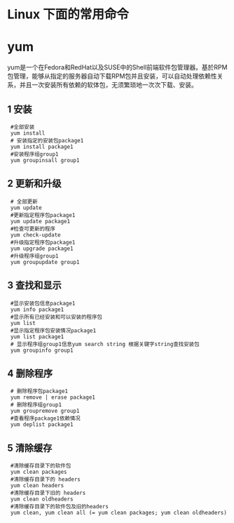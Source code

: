 # Linux 下面的常用命令

# yum

yum是一个在Fedora和RedHat以及SUSE中的Shell前端软件包管理器。基於RPM包管理，能够从指定的服务器自动下载RPM包并且安装，可以自动处理依赖性关系，并且一次安装所有依赖的软体包，无须繁琐地一次次下载、安装。



## 1 安装

```
 #全部安装
 yum install
 # 安装指定的安装包package1
 yum install package1
 #安装程序组group1
 yum groupinsall group1
```



## 2 更新和升级



```
 # 全部更新
 yum update
 #更新指定程序包package1
 yum update package1
 #检查可更新的程序
 yum check-update
 #升级指定程序包package1
 yum upgrade package1
 #升级程序组group1
 yum groupupdate group1
```



## 3 查找和显示



```
 #显示安装包信息package1
 yum info package1
 #显示所有已经安装和可以安装的程序包
 yum list
 #显示指定程序包安装情况package1
 yum list package1
 # 显示程序组group1信息yum search string 根据关键字string查找安装包
 yum groupinfo group1
```



## 4 删除程序



```
 # 删除程序包package1
 yum remove | erase package1
 # 删除程序组group1
 yum groupremove group1
 #查看程序package1依赖情况
 yum deplist package1
```



## 5 清除缓存



```
 #清除缓存目录下的软件包
 yum clean packages
 #清除缓存目录下的 headers
 yum clean headers
 #清除缓存目录下旧的 headers
 yum clean oldheaders
 #清除缓存目录下的软件包及旧的headers
 yum clean, yum clean all (= yum clean packages; yum clean oldheaders)
```